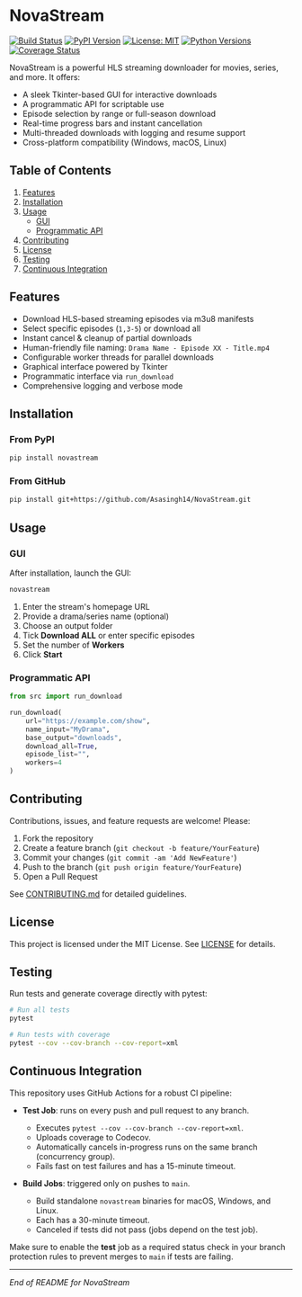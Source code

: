 # NovaStream

[![Build Status](https://github.com/Asasingh14/NovaStream/actions/workflows/build.yml/badge.svg)](https://github.com/Asasingh14/NovaStream/actions)
[![PyPI Version](https://img.shields.io/pypi/v/novastream.svg)](https://pypi.org/project/novastream/)
[![License: MIT](https://img.shields.io/badge/License-MIT-blue.svg)](LICENSE)
[![Python Versions](https://img.shields.io/pypi/pyversions/novastream.svg)](https://pypi.org/project/novastream/)
[![Coverage Status](https://img.shields.io/codecov/c/gh/Asasingh14/NovaStream.svg)](https://codecov.io/gh/Asasingh14/NovaStream)

NovaStream is a powerful HLS streaming downloader for movies, series, and more. It offers:

- A sleek Tkinter-based GUI for interactive downloads
- A programmatic API for scriptable use
- Episode selection by range or full-season download
- Real-time progress bars and instant cancellation
- Multi-threaded downloads with logging and resume support
- Cross-platform compatibility (Windows, macOS, Linux)

## Table of Contents

1. [Features](#features)
2. [Installation](#installation)
3. [Usage](#usage)
   - [GUI](#gui)
   - [Programmatic API](#programmatic-api)
4. [Contributing](#contributing)
5. [License](#license)
6. [Testing](#testing)
7. [Continuous Integration](#continuous-integration)

## Features

- Download HLS-based streaming episodes via m3u8 manifests
- Select specific episodes (`1,3-5`) or download all
- Instant cancel & cleanup of partial downloads
- Human-friendly file naming: `Drama Name - Episode XX - Title.mp4`
- Configurable worker threads for parallel downloads
- Graphical interface powered by Tkinter
- Programmatic interface via `run_download`
- Comprehensive logging and verbose mode

## Installation

### From PyPI

```bash
pip install novastream
```

### From GitHub

```bash
pip install git+https://github.com/Asasingh14/NovaStream.git
```

## Usage

### GUI

After installation, launch the GUI:

```bash
novastream
```

1. Enter the stream's homepage URL
2. Provide a drama/series name (optional)
3. Choose an output folder
4. Tick **Download ALL** or enter specific episodes
5. Set the number of **Workers**
6. Click **Start**

### Programmatic API

```python
from src import run_download

run_download(
    url="https://example.com/show",
    name_input="MyDrama",
    base_output="downloads",
    download_all=True,
    episode_list="",
    workers=4
)
```

## Contributing

Contributions, issues, and feature requests are welcome! Please:

1. Fork the repository
2. Create a feature branch (`git checkout -b feature/YourFeature`)
3. Commit your changes (`git commit -am 'Add NewFeature'`)
4. Push to the branch (`git push origin feature/YourFeature`)
5. Open a Pull Request

See [CONTRIBUTING.md](CONTRIBUTING.md) for detailed guidelines.

## License

This project is licensed under the MIT License. See [LICENSE](LICENSE) for details.

## Testing

Run tests and generate coverage directly with pytest:

```bash
# Run all tests
pytest

# Run tests with coverage
pytest --cov --cov-branch --cov-report=xml
```

## Continuous Integration

This repository uses GitHub Actions for a robust CI pipeline:

- **Test Job**: runs on every push and pull request to any branch.
  - Executes `pytest --cov --cov-branch --cov-report=xml`.
  - Uploads coverage to Codecov.
  - Automatically cancels in-progress runs on the same branch (concurrency group).
  - Fails fast on test failures and has a 15-minute timeout.

- **Build Jobs**: triggered only on pushes to `main`.
  - Build standalone `novastream` binaries for macOS, Windows, and Linux.
  - Each has a 30-minute timeout.
  - Canceled if tests did not pass (jobs depend on the test job).

Make sure to enable the **test** job as a required status check in your branch protection rules to prevent merges to `main` if tests are failing.

---
_End of README for NovaStream_ 